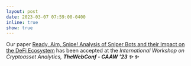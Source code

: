 ```yaml
---
layout: post
date: 2023-03-07 07:59:00-0400
inline: true
show: true
---
```


Our paper <a href="./assets/pdf/Sniper_bots___CAAW_23.pdf" target="blank">Ready, Aim, Snipe! Analysis of Sniper Bots
and their Impact on the DeFi Ecosystem</a> has been accepted at the <em>International Workshop on Cryptoasset Analytics<em>, <strong>TheWebConf - CAAW '23 <strong> :sparkles: :sparkles:
